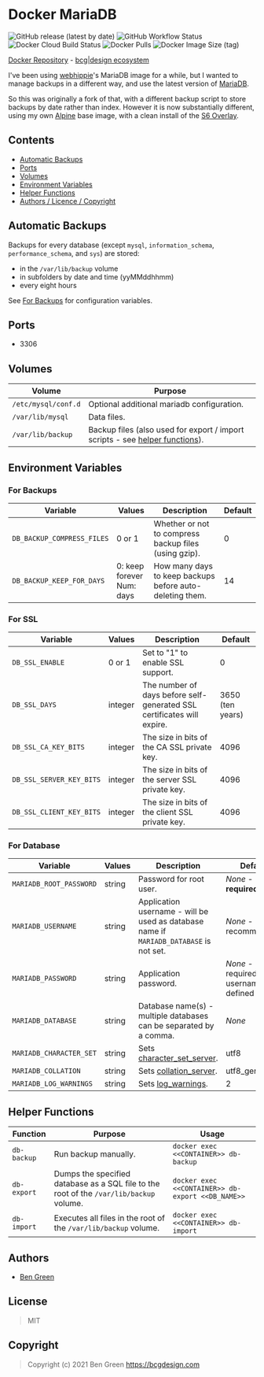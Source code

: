 # Docker MariaDB

![GitHub release (latest by date)](https://img.shields.io/github/v/release/bencgreen/docker-mariadb) ![GitHub Workflow Status](https://img.shields.io/github/workflow/status/bencgreen/docker-mariadb/build?label=github) ![Docker Cloud Build Status](https://img.shields.io/docker/cloud/build/bcgdesign/mariadb?label=docker) ![Docker Pulls](https://img.shields.io/docker/pulls/bcgdesign/mariadb?label=pulls) ![Docker Image Size (tag)](https://img.shields.io/docker/image-size/bcgdesign/mariadb/latest?label=size)

[Docker Repository](https://hub.docker.com/r/bcgdesign/mariadb) - [bcg|design ecosystem](https://github.com/bencgreen/docker)

I've been using [webhippie](https://github.com/dockhippie/mariadb)'s MariaDB image for a while, but I wanted to manage backups in a different way, and use the latest version of [MariaDB](https://mariadb.org/).

So this was originally a fork of that, with a different backup script to store backups by date rather than index.  However it is now substantially different, using my own [Alpine](https://hub.docker.com/r/bcgdesign/alpine-s6) base image, with a clean install of the [S6 Overlay](https://github.com/just-containers/s6-overlay).

## Contents

* [Automatic Backups](#automatic-backups)
* [Ports](#ports)
* [Volumes](#volumes)
* [Environment Variables](#environment-variables)
* [Helper Functions](#helper-functions)
* [Authors / Licence / Copyright](#authors)

## Automatic Backups

Backups for every database (except `mysql`, `information_schema`, `performance_schema`, and `sys`) are stored:

* in the `/var/lib/backup` volume
* in subfolders by date and time (yyMMddhhmm)
* every eight hours

See [For Backups](#for-backups) for configuration variables.

## Ports

* 3306

## Volumes

| Volume              | Purpose                                                                                           |
| ------------------- | ------------------------------------------------------------------------------------------------- |
| `/etc/mysql/conf.d` | Optional additional mariadb configuration.                                                        |
| `/var/lib/mysql`    | Data files.                                                                                       |
| `/var/lib/backup`   | Backup files (also used for export / import scripts - see [helper functions](#helper-functions)). |

## Environment Variables

### For Backups

| Variable                   | Values                       | Description                                              | Default |
| -------------------------- | ---------------------------- | -------------------------------------------------------- | ------- |
| `DB_BACKUP_COMPRESS_FILES` | 0 or 1                       | Whether or not to compress backup files (using gzip).    | 0       |
| `DB_BACKUP_KEEP_FOR_DAYS`  | 0: keep forever<br>Num: days | How many days to keep backups before auto-deleting them. | 14      |

### For SSL

| Variable                 | Values  | Description                                                            | Default          |
| ------------------------ | ------- | ---------------------------------------------------------------------- | ---------------- |
| `DB_SSL_ENABLE`          | 0 or 1  | Set to "1" to enable SSL support.                                      | 0                |
| `DB_SSL_DAYS`            | integer | The number of days before self-generated SSL certificates will expire. | 3650 (ten years) |
| `DB_SSL_CA_KEY_BITS`     | integer | The size in bits of the CA SSL private key.                            | 4096             |
| `DB_SSL_SERVER_KEY_BITS` | integer | The size in bits of the server SSL private key.                        | 4096             |
| `DB_SSL_CLIENT_KEY_BITS` | integer | The size in bits of the client SSL private key.                        | 4096             |

### For Database

| Variable                | Values | Description                                                                                           | Default                                  |
| ----------------------- | ------ | ----------------------------------------------------------------------------------------------------- | ---------------------------------------- |
| `MARIADB_ROOT_PASSWORD` | string | Password for root user.                                                                               | *None* - **required**                    |
| `MARIADB_USERNAME`      | string | Application username - will be used as database name if `MARIADB_DATABASE` is not set.                | *None* - recommended                     |
| `MARIADB_PASSWORD`      | string | Application password.                                                                                 | *None* - required if username is defined |
| `MARIADB_DATABASE`      | string | Database name(s) - multiple databases can be separated by a comma.                                    | *None*                                   |
| `MARIADB_CHARACTER_SET` | string | Sets [character_set_server](https://mariadb.com/kb/en/server-system-variables/#character_set_server). | utf8                                     |
| `MARIADB_COLLATION`     | string | Sets [collation_server](https://mariadb.com/kb/en/server-system-variables/#collation_server).         | utf8_general_ci                          |
| `MARIADB_LOG_WARNINGS`  | string | Sets [log_warnings](https://mariadb.com/kb/en/server-system-variables/#log_warnings).                 | 2                                        |

## Helper Functions

| Function    | Purpose                                                                                 | Usage                                             |
| ----------- | --------------------------------------------------------------------------------------- | ------------------------------------------------- |
| `db-backup` | Run backup manually.                                                                    | `docker exec <<CONTAINER>> db-backup`             |
| `db-export` | Dumps the specified database as a SQL file to the root of the `/var/lib/backup` volume. | `docker exec <<CONTAINER>> db-export <<DB_NAME>>` |
| `db-import` | Executes all files in the root of the `/var/lib/backup` volume.                         | `docker exec <<CONTAINER>> db-import`             |

## Authors

* [Ben Green](https://github.com/bencgreen)

## License

> MIT

## Copyright

> Copyright (c) 2021 Ben Green <https://bcgdesign.com>
